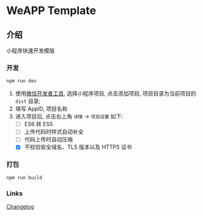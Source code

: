 # WeAPP Template

## 介绍

小程序快速开发模版

### 开发

```sh
npm run dev
```

1. 使用[微信开发者工具](https://mp.weixin.qq.com/debug/wxadoc/dev/devtools/download.html), 选择小程序项目, 点击添加项目, 项目目录为当前项目的 `dist` 目录;
1. 填写 AppID, 项目名称
1. 进入项目后, 点击右上角 `详情` -> `项目设置` 如下:
   * [ ] ES6 转 ES5
   * [ ] 上传代码时样式自动补全
   * [ ] 代码上传时自动压缩
   * [x] 不校验安全域名、TLS 版本以及 HTTPS 证书

### 打包

```sh
npm run build
```

### Links

[Changelog](https://github.com/yingyuk/weapp-template/blob/master/CHANGELOG.md)
